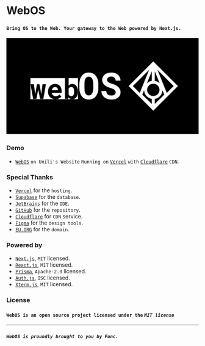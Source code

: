 # WebOS
#### `Bring OS to the Web. Your gateway to the Web powered by Next.js.`

[![WebOS](public/github.png)](https://webos.unili.eu.org)

### Demo
- [`WebOS`](https://webos.unili.eu.org) `on Unili's Website` `Running on` [`Vercel`](https://vercel.com/) `with` [`Cloudflare`](https://cloudflare.com) `CDN`.

### Special Thanks
- [`Vercel`](https://vercel.com/) for the `hosting`.
- [`Supabase`](https://supabase.com/) for the `database`.
- [`JetBrains`](https://www.jetbrains.com/) for the `IDE`.
- [`GitHub`](https://github.com) for the `repository`.
- [`Cloudflare`](https://cloudflare.com) for `CDN` service.
- [`Figma`](https://figma.com) for the `design tools`.
- [`EU.ORG`](https://eu.org) for the `domain`.

### Powered by
- [`Next.js`](https://nextjs.org/), `MIT` licensed.
- [`React.js`](https://reactjs.org/), `MIT` licensed.
- [`Prisma`](https://www.prisma.io/), `Apache-2.0` licensed.
- [`Auth.js`](https://authjs.dev), `ISC` licensed.
- [`Xterm.js`](https://xtermjs.org/), `MIT` licensed.

### License
#### `WebOS is an open source project licensed under the` ***`MIT license`***

---

##### **`WebOS is proundly brought to you by Func.`**